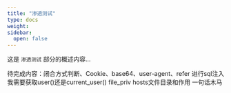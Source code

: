 ```yaml
---
title: "渗透测试"
type: docs
weight: 
sidebar:
  open: false
---
```


这是 `渗透测试` 部分的概述内容...

待完成内容：闭合方式判断、Cookie、base64、user-agent、refer
进行sql注入我需要获取user()还是current_user()
file_priv
hosts文件目录和作用
一句话木马